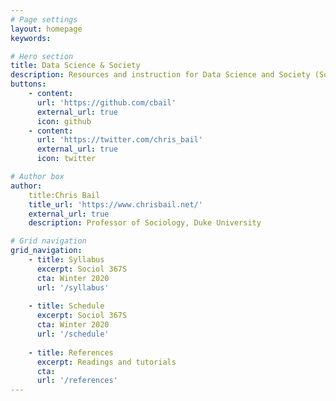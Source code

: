 ```yaml
---
# Page settings
layout: homepage
keywords:

# Hero section
title: Data Science & Society
description: Resources and instruction for Data Science and Society (Sociol 367S), an undergraduate course at Duke University.
buttons:
    - content:
      url: 'https://github.com/cbail'
      external_url: true
      icon: github
    - content:
      url: 'https://twitter.com/chris_bail'
      external_url: true
      icon: twitter

# Author box
author: 
    title:Chris Bail
    title_url: 'https://www.chrisbail.net/'
    external_url: true
    description: Professor of Sociology, Duke University

# Grid navigation
grid_navigation:
    - title: Syllabus
      excerpt: Sociol 367S
      cta: Winter 2020
      url: '/syllabus'
      
    - title: Schedule
      excerpt: Sociol 367S
      cta: Winter 2020
      url: '/schedule'
      
    - title: References
      excerpt: Readings and tutorials
      cta: 
      url: '/references'
---
```

